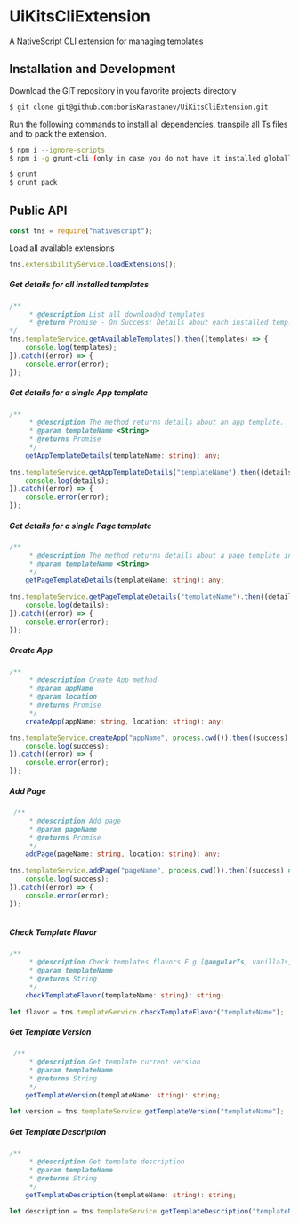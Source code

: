# UiKitsCliExtension
A NativeScript CLI extension for managing templates

## Installation and Development

Download the GIT repository in you favorite projects directory

```bash
$ git clone git@github.com:borisKarastanev/UiKitsCliExtension.git

```

Run the following commands to install all dependencies, transpile all Ts files and to pack the extension.

```bash
$ npm i --ignore-scripts
$ npm i -g grunt-cli (only in case you do not have it installed globally)

$ grunt
$ grunt pack
```
## Public API
```JavaScript
const tns = require("nativescript");

```

Load all available extensions
```JavaScript
tns.extensibilityService.loadExtensions();
```

##### Get details for all installed templates

```TypeScript
/**
     * @description List all downloaded templates
     * @return Promise - On Success: Details about each installed template; On Error Promise is rejected
*/
tns.templateService.getAvailableTemplates().then((templates) => {
    console.log(templates);
}).catch((error) => {
    console.error(error);
});
```

##### Get details for a single App template

```typescript
/**
     * @description The method returns details about an app template.
     * @param templateName <String>
     * @returns Promise 
     */
    getAppTemplateDetails(templateName: string): any;
    
tns.templateService.getAppTemplateDetails("templateName").then((details) => {
    console.log(details);
}).catch((error) => {
    console.error(error);
});
```

##### Get details for a single Page template
```typescript
/**
     * @description The method returns details about a page template in JSON Format
     * @param templateName <String>
     */
    getPageTemplateDetails(templateName: string): any;
    
tns.templateService.getPageTemplateDetails("templateName").then((details) => {
    console.log(details);
}).catch((error) => {
    console.error(error);
});
```

##### Create App
```typescript
/**
     * @description Create App method
     * @param appName
     * @param location
     * @returns Promise
     */
    createApp(appName: string, location: string): any;

tns.templateService.createApp("appName", process.cwd()).then((success) => {
    console.log(success);
}).catch((error) => {
    console.error(error);
});
```

##### Add Page
```typescript
 /**
     * @description Add page
     * @param pageName
     * @returns Promise
     */
    addPage(pageName: string, location: string): any;
    
tns.templateService.addPage("pageName", process.cwd()).then((success) => {
    console.log(success);
}).catch((error) => {
    console.error(error);
});
    
```

##### Check Template Flavor

```typescript
/**
     * @description Check templates flavors E.g [@angularTs, vanillaJs, Ts ]
     * @param templateName
     * @returns String
     */
    checkTemplateFlavor(templateName: string): string;
    
let flavor = tns.templateService.checkTemplateFlavor("templateName");
```

##### Get Template Version

```typescript
 /**
     * @description Get template current version
     * @param templateName
     * @returns String
     */
    getTemplateVersion(templateName: string): string;
    
let version = tns.templateService.getTemplateVersion("templateName");
```

##### Get Template Description

```typescript
/**
     * @description Get template description
     * @param templateName
     * @returns String
     */
    getTemplateDescription(templateName: string): string;
    
let description = tns.templateService.getTemplateDescription("templateName");
```








